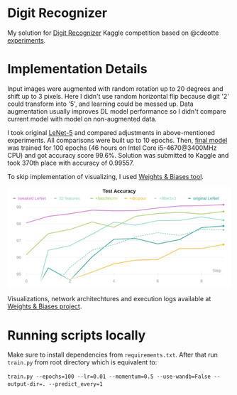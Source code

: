 # Digit Recognizer
My solution for [Digit Recognizer](https://www.kaggle.com/c/digit-recognizer) Kaggle competition based on @cdeotte [experiments](https://www.kaggle.com/cdeotte/how-to-choose-cnn-architecture-mnist).
# Implementation Details
Input images were augmented with random rotation up to 20 degrees and shift up to 3 pixels. Here I didn't use random horizontal flip because digit '2' could transform into '5', and learning could be messed up. Data augmentation usually improves DL model performance so I didn't compare current model with model on non-augmented data.

I took original [LeNet-5](https://github.com/trushkin-ilya/digit-recognizer/blob/f32054a656620d7d9110799f30018d55842f186e/lenet.py#L4) and compared adjustments in above-mentioned experiments. All comparisons were built up to 10 epochs. Then, [final model](https://github.com/trushkin-ilya/digit-recognizer/blob/f32054a656620d7d9110799f30018d55842f186e/lenet.py#L184) was trained for 100 epochs (46 hours on Intel Core i5-4670@3400MHz CPU) and got accuracy score 99.6%. Solution was submitted to Kaggle and took 370th place with accuracy of 0.99557.

To skip implementation of visualizing, I used [Weights & Biases tool](https://www.wandb.com/).


![text](https://github.com/trushkin-ilya/digit-recognizer/blob/master/W&B%20Chart%2011_9_2019,%2011_12_22%20PM.png?raw=true)

Visualizations, network architechtures and execution logs available at [Weights & Biases project](https://app.wandb.ai/ilya-trushkin/digit-recognizer).
# Running scripts locally
Make sure to install dependencies from `requirements.txt`. After that run `train.py` from root directory which is equivalent to:

``train.py --epochs=100 --lr=0.01 --momentum=0.5 --use-wandb=False --output-dir=. --predict_every=1``
